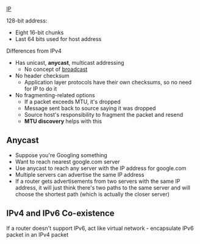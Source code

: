 [IP](IP/IP.md)

128-bit address:
- Eight 16-bit chunks
- Last 64 bits used for host address

Differences from IPv4
- Has unicast, **anycast**, multicast addressing
	- No concept of [broadcast](Broadcast.md)
- No header checksum
	- Application layer protocols have their own checksums, so no need for IP to do it
- No fragmenting-related options
	- If a packet exceeds MTU, it's dropped
	- Message sent back to source saying it was dropped
	- Source host's responsibility to fragment the packet and resend
	- **MTU discovery** helps with this

## Anycast

- Suppose you're Googling something
- Want to reach nearest google.com server
- Use anycast to reach any server with the IP address for google.com
- Multiple servers can advertise the same IP address
- If a router gets advertisements from two servers with the same IP address, it will just think there's two paths to the same server and will choose the shortest path (which is actually the closer server)

## IPv4 and IPv6 Co-existence

If a router doesn't support IPv6, act like virtual network - encapsulate IPv6 packet in an IPv4 packet
